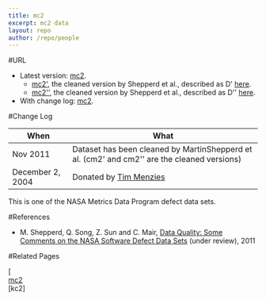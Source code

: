 ```yaml
---
title: mc2
excerpt: mc2 data
layout: repo
author: /repo/people
---
```



#URL

  * Latest version: [mc2](https://terapromise.csc.ncsu.edu:8443/svn/repo/defect/mccabehalsted/mc/mc2/mc2).
      * [mc2'](https://terapromise.csc.ncsu.edu:8443/svn/repo/defect/mccabehalsted/mc/mc2/d), the cleaned version by Shepperd et al., described as D' [here](http://nasa-softwaredefectdatasets.wikispaces.com/home).
      * [mc2''](https://terapromise.csc.ncsu.edu:8443/svn/repo/defect/mccabehalsted/mc/mc2/dd), the cleaned version by Shepperd et al., described as D'' [here](http://nasa-softwaredefectdatasets.wikispaces.com/home).
  * With change log: [mc2](https://terapromise.csc.ncsu.edu:8443/svn/repo/defect/mccabehalsted/mc/mc2/mc2).


#Change Log

When | What---- | ----
Nov 2011 | Dataset has been cleaned by MartinShepperd et al. (cm2' and cm2'' are the cleaned versions)
December 2, 2004 | Donated by [Tim Menzies](/repo/people/data-donors/promise3.html)

This is one of the NASA Metrics Data Program defect data sets.

#References

  * M. Shepperd, Q. Song, Z. Sun and C. Mair, [Data Quality: Some Comments on the NASA Software Defect Data Sets](http://goo.gl/OlHNh) (under review), 2011

#Related Pages

[<br>
[mc2](mc1) <br>
[kc2]
